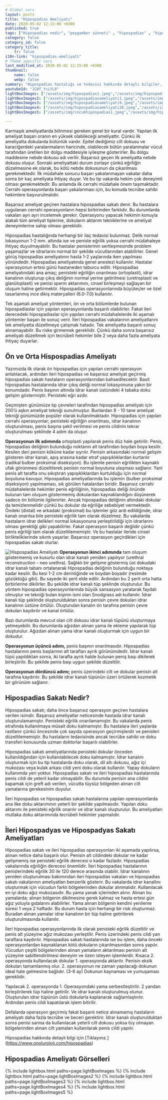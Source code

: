 ```yaml
---
# Global vars
layout: posts
title: "Hipospadias Ameliyatı"
date: 2020-05-02 12:15:00 +0300
published: true
tags: ["Hipospadias nedir", "peygamber sünneti" , "hipospadias" , "hipospadiasta eğrilik" , "hipospadias teşhis" , "hipospadias sünnet" , "hipospadias tip" , "hipospadias ameliyatı" , "hipospadias belirti" , "hipospadias tedavi" , "hipospadias çözüm" , "hipospadias sakatı" , "hipospadias sakatı ameliyatı" , "başarısız hipospadias ameliyatı" , "peygamber sünneti ameliyatı" , "peygamber sünneti tedavi" , "ileri hipospadias" ]
category: false
category_id: false
category_title:
    tr: false
i18n-link: "hipospadias-ameliyati"
# Theme specific vars
last_modified_at: 2020-05-02 12:15:00 +0300
thumbnail:
    name: false
    webp: false
summary: "Hipospadias hastalığı ve tedavisi hakkında detaylı bilgiler... , Hipospadias nedir? ,  Hipospadias sakatı hastalarının tedavisi? , Hipospadias eğriliğinin sebebi, Hipospadias olmadığı halde peniste eğrilik olur mu? , Hipospadis teşhisi nasıl konur? , Hipospadiaslı çocuklar sünnet olmalı mı?, Hipospadias ameliyatı nasıl yapılır?"
youtubeId: "JC0f_YcLYL8"
lightBoxImages: ["/assets/img/hipospadias1.jpeg","/assets/img/hipospadias2.jpeg","/assets/img/hipospadias3.jpeg","/assets/img/hipospadias4.jpeg","/assets/img/hipospadiask.jpeg","/assets/img/hipospadias6.jpeg","/assets/img/hipospadias7.jpeg"]
lightBoxImages2: ["/assets/img/hipospadiasameliyati1.jpeg","/assets/img/hipospadiasameliyati2.jpeg","/assets/img/hipospadiasameliyati3.jpeg","/assets/img/hipospadiasameliyati4.jpeg","/assets/img/hipospadiasameliyati5.jpeg","/assets/img/hipospadiasameliyati6.jpeg","/assets/img/hipospadiasameliyati7.jpeg","/assets/img/hipospadiasameliyati8.jpeg"]
lightBoxImages3: ["/assets/img/hipospadiasameliyati9.jpeg","/assets/img/hipospadiasameliyati10.jpeg","/assets/img/hipospadiasameliyati11.jpeg","/assets/img/hipospadiasameliyati12.jpeg","/assets/img/hipospadiasameliyati13.jpeg","/assets/img/hipospadiasameliyati14.jpeg","/assets/img/hipospadiasameliyati15.jpeg","/assets/img/hipospadiasameliyati16.jpeg","/assets/img/hipospadiasameliyati17.jpeg","/assets/img/hipospadiasameliyati18.jpeg","/assets/img/hipospadiasameliyati19.jpeg"]
lightBoxImages4: ["/assets/img/hipospadiasameliyati20.jpeg","/assets/img/hipospadiasameliyati21.jpeg","/assets/img/hipospadiasameliyati22.jpeg","/assets/img/hipospadiasameliyati23.jpeg","/assets/img/hipospadiasameliyati24.jpeg","/assets/img/hipospadiasameliyati25.jpeg","/assets/img/hipospadiasameliyati26.jpeg","/assets/img/hipospadiasameliyati27.jpeg"]
lightBoxImages5: ["/assets/img/cocukhipospadias1.jpeg","/assets/img/hipospadiasameliyati29.jpeg"]

---
```






Karmaşık ameliyatlarda bilinmesi gereken genel bir kural vardır. Yapılan ilk ameliyat başarı oranın en yüksek olabileceği ameliyattır. Çünkü ilk ameliyatta dokularda bütünlük vardır. Epitel dediğimiz cilt dokusu ve karaciğerdeki yaralanmaların haricinde, olabilecek bütün yaralanmalar vücut  tarafından üretilen bir dolgu maddesiyle iyileşme gösterirler. Bu dolgu maddesine nebde dokusu adı verilir. Başarısız geçen ilk ameliyatta nebde dokusu oluşur. Sonraki ameliyattaki durum zorlaşır çünkü eğriliğin düzelmesine ek olarak, bu kötü nebde dokusunun da çıkarılması gerekmektedir. İlk müdahale sonucu başarı yakalanmayan vakalar daha sonra bir kaç ameliyata ihtiyaç duyar. Ve bu tip vakarda hekim çok deneyimli olması gerekmektedir. Bu anlamda ilk cerrahi müdahale önem taşımaktadır. Cerrahi operasyonlarda başarı yakalanması için, bu konuda tecrübe sahibi hekimlere başvurulmalıdır.

Başarısız ameliyat geçiren hastalara hipospadias sakatı denir. Bu hastalara uygulanan cerrahi operasyonların hepsi birbirinden farklıdır. Bu durumlarda vakaları ayrı ayrı incelemek gerekir. Operasyonu yapacak hekimin konuyla alakalı tüm ameliyat tiplerine, dokuların aktarım tekniklerine ve ameliyat deneyimlerine sahip olması gereklidir.

Hipospadias hastalığında herhangi bir ilaç tedavisi bulunmaz. Delik normal lokasyonun 1-2 mm. altında ise ve peniste eğrilik yoksa cerrahi müdahaleye ihtiyaç duyulmayabilir. Bu hastalar penislerinin sertleşmesinde problem yaşamazlar ve idrarlarını normal bir şekilde vücutlarından atabilirler. Genel görüş hipospadias ameliyatının hasta 1-2 yaşlarında iken yapılması yönündedir. Hipospadias ameliyatında genel anestezi kullanılır. Hastalar operasyonun ertesi günü hastaneden taburcu edilir. Hipospadias ameliyatındaki ana amaç; penisteki eğriliğin onarılması (ortoplasti), idrar kanalının oluşturup çıkış deliğinin normal yerine getirilmesi (uretroplasti ve glanüloplasti) ve penisi sperm aktarımını, cinsel birleşmeyi sağlayan bir oluşum haline getirmektir. Hipospadias operasyonlarında büyüteçler ve özel tasarlanmış ince dikiş materyalleri (6.0-7.0) kullanılır.

Tek aşamalı ameliyat yöntemleri, ön ve orta bölümlerde bulunan hipospadiaslar için yapılan operasyonlarda başarılı olabilirler. Fakat ileri derecedeki hipospadiaslar için yapılan cerrahi müdahalelerde iki aşamalı yöntemler başarı ile sonuç verir. İleri hipospadias vakalarının ameliyatlarını tek ameliyatta düzeltmeye çalışmak hatadır. Tek ameliyatta başarılı sonuç alınamayabilir. Bu riske girmemek gereklidir. Çünkü daha sonra başarısız ameliyatı düzeltmek için tecrübeli hekimler bile 2 veya daha fazla ameliyata ihtiyaç duyarlar.

## Ön ve Orta Hispospadias Ameliyatı

Yazımızda ilk olarak ön hipospadias için yapılan cerrahi operasyon anlatılacak, ardından ileri hipospadias ve başarısız ameliyat geçirmiş hipospadias sakatı hastaların operasyonlarından bahsedilecektir. Basit hipospadias hastalarında idrar çıkış deliği normal lokasyonuna yakın bir konumdadır. Penis başının altında idrar kanalı üstündeki 4 tabaka doku gelişim göstermiştir. Penisteki eğri azdır.

Geçmişten günümüze tıp çevreleri tarafından hipospadias ameliyatı için 200’ü aşkın ameliyat tekniği sunulmuştur. Bunlardan 8 - 10 tane ameliyat tekniği günümüzde popüler olarak kullanılmaktadır. Hipospadias için yapılan cerrahi operasyonlar; penisteki eğriliğin onarılması, idrar kanalının oluşturulması, penis başına şekil verilmesi ve penis cildinin tekrar oluşturulması şeklinde 4 adım da oluşur.

**Operasyonun ilk adımında** ortoplasti yapılarak penis düz hale getirilir. Penis, hipospadias deliğinin bulunduğu noktanın alt tarafından boydan boya kesilir. Kesilen deri penisin köküne kadar sıyrılır. Penisin arkasındaki normal gelişim gösteren idrar kanalı, apış arasına kadar etraf yapışıklıklardan kurtarılır (radikal bulber proksimal diseksiyon). Bu işlemle penisin eğrilikten kaynaklı ufak görünmesi düzeltilerek penisin normal boyutuna ulaşması sağlanır. Yani penis alt tarafta onu sıkıştıran yapışıklıklardan kurtulduğu için normal boyutuna kavuşur. Hipospadias ameliyatlarında bu işlemin (bulber proksimal diseksiyon) yapılmaması, sık görülen hatalardan biridir. Başarısız cerrahi müdahalelerde hekimler penis eğriliğinin, hipospadias deliği önünde bulunan tam oluşum göstermemiş dokulardan kaynaklandığını düşünerek sadece ön bölümle ilgilenirler. Ancak hipospadias deliğinin altındaki dokular da temizlenmelidir çünkü bu dokular da eğriliğe sebebiyet vermektedir. Öndeki (distal)  ve arkadaki (proksimal) bu işlemler göz ardı edildiğinde, idrar kanalı onarılsa bile penisteki eğrilik tam olarak düzelmez. Bu vakalarda hastaların idrar delikleri normal lokasyonuna yerleştirildiği için idrarlarını olması gerektiği gibi yapabilirler. Fakat operasyon başarılı değildir çünkü penis eğriliği tam olarak düzeltilememiştir. Ve bu hastalar ileride cinsel birlikteliklerinde sıkıntı yaşarlar. Başarısız operasyon geçirdikleri için hipospadias sakatı olurlar.

![Hispospadias Ameliyatı](/assets/img/hipospadiasameliyati.jpeg)
**Operasyonun ikinci adımında** tam oluşum göstermemiş ve kusurlu olan idrar kanalı yeniden yapılıyor (urethral reconstruction – neo urethra). Sağlıklı bir gelişme göstermiş üst dokudaki idrar kanalı tabanı ortalanarak Hipospadias deliğinin bulunduğu noktaya kadar kesilir. Bu kesi 1-2 cm derinliğinde ve boydan boyadır (resimde gözüktüğü gibi). Bu sayede iki şerit elde edilir. Ardından bu 2 şerit orta hatta birbirlerine dikilirler. Bu şekilde idrar kanalı tüp şeklinde oluşturulur. Bu yöntem hipospadias operasyonlarında büyük sansasyon yaratarak faydalı olmuştur ve tekniği bulan kişinin ismi olan Snodgrass adı kullanılır. İdrar kanalı tüp şeklinde oluşturulduktan sonra penisin çevre dokuları idrar kanalının üstüne örtülür. Oluşturulan kanalın ön tarafına penisin çevre dokuları kaydırılır ve kanal örtülür.

Bazı durumlarda mevcut olan cilt dokusu idrar kanalı tüpünü oluşturmaya yetmeyebilir. Bu durumlarda ağızdan alınan yama ile ekleme yapılarak tüp oluşturulur. Ağızdan alınan yama idrar kanalı oluşturmak için uygun bir dokudur.

**Operasyonun üçüncü adımı,** penis başının onarılmasıdır. Hipospadias hastalarının penis başlarının alt tarafları ayrık görünümdedir. İdrar kanalı tüpü yapıldıktan sonra, iki tarafta ayrık halde bulunan peniş başı dikilerek birleştirilir. Bu şekilde penis başı uygun şekilde düzeltilir.

**Operasyonun dördüncü adımı;** penis üzerindeki cilt ve dokular penisin alt tarafına kaydırılır. Bu şekilde idrar kanalı tüpünün üzeri örtülerek kozmetik bir görünüm sağlanır.

## Hipospadias Sakatı Nedir?

Hipospadias sakatı; daha önce başarısız operasyon geçiren hastalara verilen isimdir. Başarısız ameliyatlar neticesinde hastada idrar kanalı oluşturulamamıştır. Penisteki eğrilik onarılamamıştır. Bu vakalarda penis etrafında kullanılmaya müsait doku kalmamıştır. Bu hastalara ileri yaşlarda rastlanır çünkü öncesinde çok sayıda operasyon geçirmişlerdir ve penisleri düzeltilememiştir. Bu hastaların tedavisinde ancak tecrübe sahibi ve doku transferi konusunda uzman doktorlar başarılı olabilirler.

Hipospadias sakatı ameliyatlarında penisteki dokular önceden kullanıldığından için kullanılabilecek doku kalmamıştır. İdrar kanalını oluşturmak için bu tip hastalarda doku olarak, dil altı dokusu, ağız içi mukozası veya kulak arkası cildi yeni doku olarak kullanılır. Yapay dokuların kullanımda yeri yoktur. Hipospadias sakatı ve ileri hipospadias hastalarında penis cildi de yeterli kadar olmayabilir. Bu durumda penisin ana cildini kapamak için greft adı verilen, vücutta tüysüz bölgeden alınan cilt yamalarına gerekesinim duyulur.

İleri hipospadias ve hipospadias sakatı hastalarına yapılan operasyonlarda ana ilke doku aktarımının yeterli bir şekilde yapılmasıdır. Yapılan doku aktarımı ile penisteki eğrilik onarılır ve idrar kanalı oluşturulur. Bu ameliyatları mutlaka doku aktarımında tecrübeli hekimler yapmalıdır.

## İleri Hipospadyas ve Hipospadyas Sakatı Ameliyatları

Hipospadias sakatı ve ileri hipospadias operasyonları iki aşamada yapılırsa, alınan netice daha başarılı olur. Penisin alt cildindeki dokular ne kadar gelişmemiş ise penisteki eğrilik derecesi o kadar fazladır. Hipospadias vakalarında eğriliğin derecesi önemlidir. İleri hipospadias hastalarının penislerindeki eğrilik 30 ile 120 derece arasında olabilir. İdrar kanalının yeniden oluşturulması bakımından ileri hipospadias vakaları ve hipospadias sakatı vakalarının ameliyatları benzerlik gösterir. Bu vakalarda idrar kanallını oluşturmak için vücudun farklı bölgelerinden dokular alınmalıdır. Kullanılacak en iyi doku ağız mukozasıdır. Bu yama yanak içlerinden alınır. Alınan bu yamalarda; alınan bölgenin dikilmesine gerek kalmaz ve hasta ertesi gün ağız yoluyla gıdalarını alabilirler. Yama alınan bölgenin kendini yenileme süresi 1 veya 2 haftadır. Bu durum hasta için herhangi bir risk oluşturmaz. Buradan alınan yamalar idrar kanalının bir tüp haline getirilerek oluşturulmasında kullanılır.

İleri hipospadias operasyonlarında ilk olarak penisteki eğrilik düzeltilir ve penis alt yüzeyine ağız mukozası yerleştilir. Penis üzerindeki penis cildi yan taraflara kaydırılır. Hipospadias sakatı hastalarında ise bu işlem, daha önceki operasyonlardan kaynaklanan kötü dokuların çıkarılmasından sonra yapılır. Vücudun çeşitli bölgelerinden alınan yamaların aktarılması penisin alt yüzeyine sabitlendirilmesi deneyim ve özen isteyen işlemlerdir. Kısaca 2. operasyonda kullanılacak dokular 1. operasyonda aktarılır. Penisin eksik dokuları tamamlanmış olur. 2. operasyonun ne zaman yapılacağı dokunun ideal hale gelmesine bağlıdır. (3-6 ay) Dokunun kaynaması ve yumuşaması gereklidir.

Yapılacak 2. operasyonda 1. Operasyondaki yama serbestleştirilir. 2 yandan birleştirilerek tüp haline getirilir. Ve idrar kanalı oluşturulmuş olunur. Oluşturulan idrar tüpünün üstü dokularla kaplanarak sağlamlaştırılır. Ardından penis cildi kapatılarak işlem bitirilir.

Defalarda operasyon geçirmiş fakat başarılı netice alınamamış hastaların ameliyatı daha fazla tecrübe ve beceri gerektirir. İdrar kanalı oluşturulduktan sonra penisi sarma da kullanılacak yeterli cilt dokusu yoksa tüy olmayan bölgelerinden alınan cilt yamaları kullanılarak penis cildi yapılır.


Hipospadias hakkında detaylı bilgi için [Tıklayınız.] (https://www.onoluroloji.com/hipospadias)


## Hipospadias Ameliyatı Görselleri
{% include lightbox.html paths=page.lightBoxImages %}
{% include lightbox.html paths=page.lightBoxImages2 %}
{% include lightbox.html paths=page.lightBoxImages3 %}
{% include lightbox.html paths=page.lightBoxImages4 %}
{% include lightbox.html paths=page.lightBoxImages5 %}
